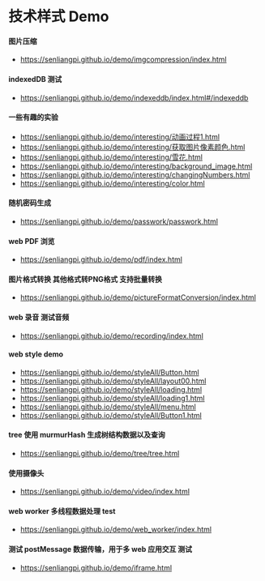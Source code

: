 <!--
 * @Author: Pi Patle
 * @Email: pisenliang@gmail.com
 * @Github: https://github.com/SenLiangpi
 * @Website: https://senliangpi.github.io/blog/#/
 * @Date: 2022-01-29 10:51:11
 * @LastEditors: Pi Patle
 * @LastEditTime: 2022-04-02 17:09:41
-->
# 技术样式 Demo
#### 图片压缩
- https://senliangpi.github.io/demo/imgcompression/index.html
#### indexedDB 测试
- https://senliangpi.github.io/demo/indexeddb/index.html#/indexeddb
#### 一些有趣的实验
- https://senliangpi.github.io/demo/interesting/动画过程1.html
- https://senliangpi.github.io/demo/interesting/获取图片像素颜色.html
- https://senliangpi.github.io/demo/interesting/雪花.html
- https://senliangpi.github.io/demo/interesting/background_image.html
- https://senliangpi.github.io/demo/interesting/changingNumbers.html
- https://senliangpi.github.io/demo/interesting/color.html
#### 随机密码生成
- https://senliangpi.github.io/demo/passwork/passwork.html
#### web PDF 浏览
- https://senliangpi.github.io/demo/pdf/index.html
#### 图片格式转换 其他格式转PNG格式 支持批量转换
- https://senliangpi.github.io/demo/pictureFormatConversion/index.html
#### web 录音 测试音频
- https://senliangpi.github.io/demo/recording/index.html
#### web style demo
- https://senliangpi.github.io/demo/styleAll/Button.html
- https://senliangpi.github.io/demo/styleAll/layout00.html
- https://senliangpi.github.io/demo/styleAll/loading.html
- https://senliangpi.github.io/demo/styleAll/loading1.html
- https://senliangpi.github.io/demo/styleAll/menu.html
- https://senliangpi.github.io/demo/styleAll/Button1.html
#### tree 使用 murmurHash 生成树结构数据以及查询
- https://senliangpi.github.io/demo/tree/tree.html
#### 使用摄像头
- https://senliangpi.github.io/demo/video/index.html
#### web worker 多线程数据处理 test
- https://senliangpi.github.io/demo/web_worker/index.html
#### 测试 postMessage 数据传输，用于多 web 应用交互 测试
- https://senliangpi.github.io/demo/iframe.html